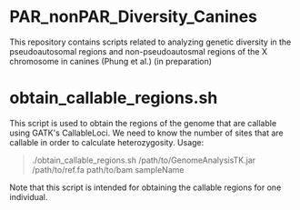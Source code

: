# PAR_nonPAR_Diversity_Canines
This repository contains scripts related to analyzing genetic diversity in the pseudoautosomal regions and non-pseudoautosmal regions of the X chromosome in canines (Phung et al.) (in preparation)

# obtain_callable_regions.sh
This script is used to obtain the regions of the genome that are callable using GATK's CallableLoci. We need to know the number of sites that are callable in order to calculate heterozygosity. 
Usage:

> ./obtain_callable_regions.sh /path/to/GenomeAnalysisTK.jar /path/to/ref.fa path/to/bam sampleName

Note that this script is intended for obtaining the callable regions for one individual.
